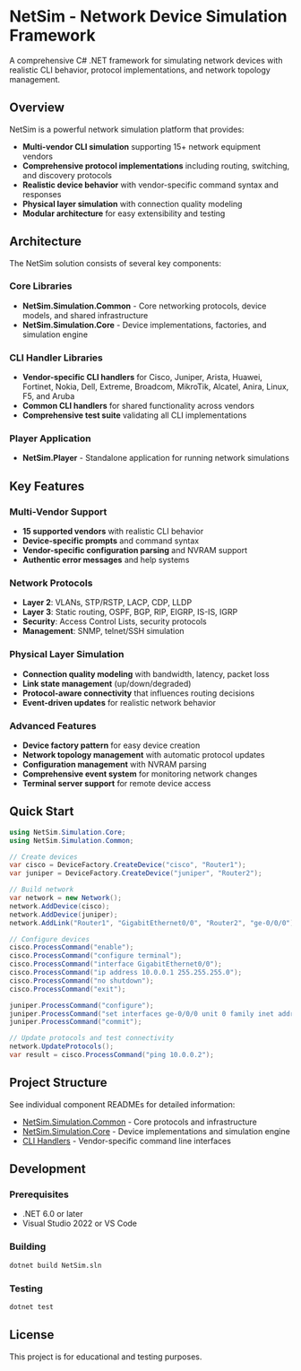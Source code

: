 # NetSim - Network Device Simulation Framework

A comprehensive C# .NET framework for simulating network devices with realistic CLI behavior, protocol implementations, and network topology management.

## Overview

NetSim is a powerful network simulation platform that provides:

- **Multi-vendor CLI simulation** supporting 15+ network equipment vendors
- **Comprehensive protocol implementations** including routing, switching, and discovery protocols  
- **Realistic device behavior** with vendor-specific command syntax and responses
- **Physical layer simulation** with connection quality modeling
- **Modular architecture** for easy extensibility and testing

## Architecture

The NetSim solution consists of several key components:

### Core Libraries
- **NetSim.Simulation.Common** - Core networking protocols, device models, and shared infrastructure
- **NetSim.Simulation.Core** - Device implementations, factories, and simulation engine

### CLI Handler Libraries
- **Vendor-specific CLI handlers** for Cisco, Juniper, Arista, Huawei, Fortinet, Nokia, Dell, Extreme, Broadcom, MikroTik, Alcatel, Anira, Linux, F5, and Aruba
- **Common CLI handlers** for shared functionality across vendors
- **Comprehensive test suite** validating all CLI implementations

### Player Application  
- **NetSim.Player** - Standalone application for running network simulations

## Key Features

### Multi-Vendor Support
- **15 supported vendors** with realistic CLI behavior
- **Device-specific prompts** and command syntax
- **Vendor-specific configuration parsing** and NVRAM support
- **Authentic error messages** and help systems

### Network Protocols
- **Layer 2**: VLANs, STP/RSTP, LACP, CDP, LLDP
- **Layer 3**: Static routing, OSPF, BGP, RIP, EIGRP, IS-IS, IGRP
- **Security**: Access Control Lists, security protocols
- **Management**: SNMP, telnet/SSH simulation

### Physical Layer Simulation
- **Connection quality modeling** with bandwidth, latency, packet loss
- **Link state management** (up/down/degraded)  
- **Protocol-aware connectivity** that influences routing decisions
- **Event-driven updates** for realistic network behavior

### Advanced Features
- **Device factory pattern** for easy device creation
- **Network topology management** with automatic protocol updates
- **Configuration management** with NVRAM parsing
- **Comprehensive event system** for monitoring network changes
- **Terminal server support** for remote device access

## Quick Start

```csharp
using NetSim.Simulation.Core;
using NetSim.Simulation.Common;

// Create devices
var cisco = DeviceFactory.CreateDevice("cisco", "Router1");
var juniper = DeviceFactory.CreateDevice("juniper", "Router2");

// Build network
var network = new Network();
network.AddDevice(cisco);
network.AddDevice(juniper);
network.AddLink("Router1", "GigabitEthernet0/0", "Router2", "ge-0/0/0");

// Configure devices
cisco.ProcessCommand("enable");
cisco.ProcessCommand("configure terminal");
cisco.ProcessCommand("interface GigabitEthernet0/0");
cisco.ProcessCommand("ip address 10.0.0.1 255.255.255.0");
cisco.ProcessCommand("no shutdown");
cisco.ProcessCommand("exit");

juniper.ProcessCommand("configure");
juniper.ProcessCommand("set interfaces ge-0/0/0 unit 0 family inet address 10.0.0.2/24");
juniper.ProcessCommand("commit");

// Update protocols and test connectivity
network.UpdateProtocols();
var result = cisco.ProcessCommand("ping 10.0.0.2");
```

## Project Structure

See individual component READMEs for detailed information:
- [NetSim.Simulation.Common](NetSim.Simulation.Common/README.md) - Core protocols and infrastructure
- [NetSim.Simulation.Core](NetSim.Simulation.Core/README.md) - Device implementations and simulation engine
- [CLI Handlers](NetSim.Simulation.CliHandlers/) - Vendor-specific command line interfaces

## Development

### Prerequisites
- .NET 6.0 or later
- Visual Studio 2022 or VS Code

### Building
```bash
dotnet build NetSim.sln
```

### Testing
```bash
dotnet test
```

## License

This project is for educational and testing purposes.
